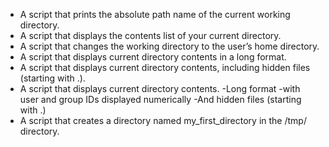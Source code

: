 * A script that prints the absolute path name of the current working directory.
* A script that displays the contents list of your current directory.
* A script that changes the working directory to the user’s home directory.
* A script that displays current directory contents in a long format.
* A script that displays current directory contents, including hidden files (starting with .).
* A script that displays current directory contents. -Long format -with user and group IDs displayed numerically -And hidden files (starting with .)
* A script that creates a directory named my_first_directory in the /tmp/ directory.

